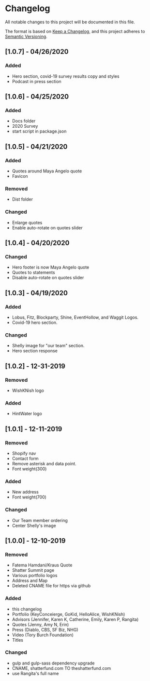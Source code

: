 # Changelog

All notable changes to this project will be documented in this file.

The format is based on [Keep a Changelog](https://keepachangelog.com/en/1.0.0/),
and this project adheres to [Semantic Versioning](https://semver.org/spec/v2.0.0.html).

## [1.0.7] - 04/26/2020
### Added
- Hero section, covid-19 survey results copy and styles
- Podcast in press section

## [1.0.6] - 04/25/2020
### Added
- Docs folder
- 2020 Survey
- start script in package.json

## [1.0.5] - 04/21/2020
### Added
- Quotes around Maya Angelo quote
- Favicon

### Removed
- Dist folder

### Changed
- Enlarge quotes
- Enable auto-rotate on quotes slider

## [1.0.4] - 04/20/2020
### Changed
- Hero footer is now Maya Angelo quote
- Quotes to statements
- Disable auto-rotate on quotes slider

## [1.0.3] - 04/19/2020
### Added
- Lobus, Fitz, Blockparty, Shine, EventHollow, and Waggit Logos.
- Covid-19 hero section.

### Changed
- Shelly image for "our team" section.
- Hero section response

## [1.0.2] - 12-31-2019
### Removed
- WishKNish logo

### Added
- HintWater logo

## [1.0.1] - 12-11-2019
### Removed
- Shopify nav
- Contact form
- Remove asterisk and data point.
- Font weight(300)

### Added
- New address
- Font weight(700) 

### Changed
- Our Team member ordering
- Center Shelly's image

## [1.0.0] - 12-10-2019
### Removed
- Fatema Hamdani/Kraus Quote
- Shatter Summit page
- Various portfolio logos
- Address and Map
- Deleted CNAME file for https via github

### Added
- this changelog
- Portfolio (KeyConceierge, GoKid, HelloAlice, WishKNish)
- Advisors (Jennifer, Karen K, Catherine, Emily, Karen P, Rangita)
- Quotes (Jenny, Amy N, Erin)
- Press (Diablo, CBS, SF Biz, NHG)
- Video (Tory Burch Foundation)
- Titles

### Changed
- gulp and gulp-sass dependency upgrade
- CNAME, shatterfund.com TO theshatterfund.com
- use Rangita's full name